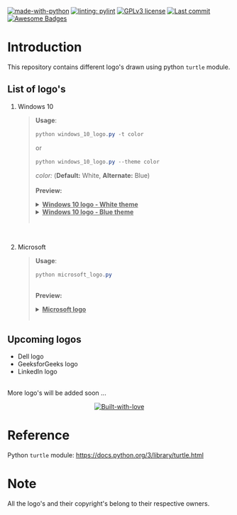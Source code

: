 [![made-with-python](https://img.shields.io/badge/Made%20with-Python-1f425f.svg)](https://www.python.org/)
[![linting: pylint](https://img.shields.io/badge/linting-pylint-yellowgreen)](https://github.com/PyCQA/pylint)
[![GPLv3 license](https://img.shields.io/badge/License-GPLv3-blue.svg)](http://perso.crans.org/besson/LICENSE.html)
[![Last commit](https://img.shields.io/github/last-commit/DAShaikh10/Turtle-Logos)](https://github.com/DAShaikh10/Turtle-Logos)
[![Awesome Badges](https://img.shields.io/badge/badges-awesome-green.svg)](https://github.com/Naereen/badges)

# Introduction
This repository contains different logo's drawn using python `turtle` module.

## List of logo's
1. Windows 10

    > **Usage**:   
    > ```powershell
    > python windows_10_logo.py -t color
    > ``` 
    > or  
    > ```powershell
    > python windows_10_logo.py --theme color
    > ``` 
    > *color:* (**Default:** White, **Alternate:** Blue)  
    > <br>**Preview:**  
    > <details>
    >    <summary><u><b>Windows 10 logo - White theme</b></u></summary>
    >    <p style="text-align:center; white-space:pre-line">
	>    <img src="preview\windows_10_logo - white.png" alt="Windows 10 logo - White theme" width="400" height="300">
	>    <em>Windows 10 logo - White theme</em>
    >    </p>
    > </details>
    > <details>
    >    <summary><u><b>Windows 10 logo - Blue theme</b></u></summary>
    >    <p style="text-align:center; white-space:pre-line">
	>    <img src="preview\windows_10_logo - blue.png" alt="Windows 10 logo - Blue theme" width="400" height="300">
	>    <em>Windows 10 logo - Blue theme</em>
    >    </p>
    > </details>
    > <br>
<br>

2. Microsoft

    > **Usage**:  
    > ```powershell
    > python microsoft_logo.py
    > ```
    > <br>**Preview:**
    > <details>
    >    <summary><u><b>Microsoft logo</b></u></summary>
    >    <p style="text-align:center; white-space:pre-line">
	>    <img src="preview\windows_10_logo - white.png" alt="Windows 10 - White theme" width="400" height="300">
	>    <em>Windows 10 - White theme</em>
    >    </p>
    > </details>
    > <br>

## Upcoming logos
- Dell logo
- GeeksforGeeks logo
- LinkedIn logo

<br>
More logo's will be added soon ...

<br>
<div align="center">
   
   <a href="https://GitHub.com/DAShaikh10/">![Built-with-love](http://ForTheBadge.com/images/badges/built-with-love.svg)</a>
</div>

# Reference
Python `turtle` module: https://docs.python.org/3/library/turtle.html

# Note
All the logo's and their copyright's belong to their respective owners.
